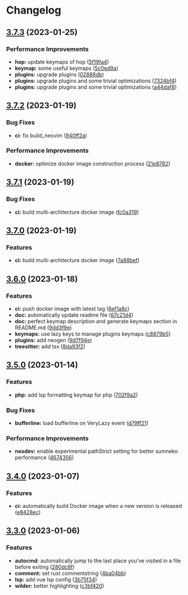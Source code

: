 # Changelog

## [3.7.3](https://github.com/liubang/nvimrc/compare/v3.7.2...v3.7.3) (2023-01-25)


### Performance Improvements

* **hop:** update keymaps of hop ([5f19fa4](https://github.com/liubang/nvimrc/commit/5f19fa413d3ffcc8e92a34657e1b025598871397))
* **keymap:** some useful keymaps ([5c0ed9a](https://github.com/liubang/nvimrc/commit/5c0ed9a22e2d34d441ba1852dbcf50016b44a1ab))
* **plugins:** upgrade plugins ([02886db](https://github.com/liubang/nvimrc/commit/02886db7e1ce89bbeb71e20d0368e87288c73180))
* **plugins:** upgrade plugins and some trivial optimizations ([7324bf4](https://github.com/liubang/nvimrc/commit/7324bf4e9f1b1beac7e9a9ee107906db925bf6a5))
* **plugins:** upgrade plugins and some trivial optimizations ([a44daf8](https://github.com/liubang/nvimrc/commit/a44daf84783fee2ca3d464c0c5ce4e060c983ba2))

## [3.7.2](https://github.com/liubang/nvimrc/compare/v3.7.1...v3.7.2) (2023-01-19)


### Bug Fixes

* **ci:** fix build_neovim ([940ff2a](https://github.com/liubang/nvimrc/commit/940ff2a03ed80a6d70337e61e5ab2410af24b45f))


### Performance Improvements

* **docker:** optimize docker image construction process ([21e8782](https://github.com/liubang/nvimrc/commit/21e878268e15a2df0ff336322b367dbcc1c801d8))

## [3.7.1](https://github.com/liubang/nvimrc/compare/v3.7.0...v3.7.1) (2023-01-19)


### Bug Fixes

* **ci:** build multi-architecture docker image ([fc0a319](https://github.com/liubang/nvimrc/commit/fc0a319713149482c62f56de43cbb6047c320248))

## [3.7.0](https://github.com/liubang/nvimrc/compare/v3.6.0...v3.7.0) (2023-01-19)


### Features

* **ci:** build multi-architecture docker image ([7a88bef](https://github.com/liubang/nvimrc/commit/7a88bef4f9cf6257789ca1a5fff13243c224742b))

## [3.6.0](https://github.com/liubang/nvimrc/compare/v3.5.0...v3.6.0) (2023-01-18)


### Features

* **ci:** push docker image with latest tag ([6ef1a8c](https://github.com/liubang/nvimrc/commit/6ef1a8c2184fbbe66da4d1c95197c804f0389cb3))
* **doc:** automatically update readme file ([67c21d4](https://github.com/liubang/nvimrc/commit/67c21d4ebe913842f9de79fd25796eedeeb7a601))
* **doc:** perfect keymap description and generate keymaps section in README.md ([9dd3f9e](https://github.com/liubang/nvimrc/commit/9dd3f9e741c6dd324d0431a568b4a11a31baa17b))
* **keymaps:** use lazy keys to manage plugins keymaps ([c8879b5](https://github.com/liubang/nvimrc/commit/c8879b553be799ebce4a797ec918e3fd5ed60253))
* **plugins:** add neogen ([9d7f94e](https://github.com/liubang/nvimrc/commit/9d7f94e9376ab8b9f2bb624e7bf16376242ae21f))
* **treesitter:** add tsx ([8da93f2](https://github.com/liubang/nvimrc/commit/8da93f2d932168a2fa6b563707084ff46e611524))

## [3.5.0](https://github.com/liubang/nvimrc/compare/v3.4.0...v3.5.0) (2023-01-14)


### Features

* **php:** add lsp formatting keymap for php ([702f9a2](https://github.com/liubang/nvimrc/commit/702f9a27911f57f6f2cac9d57b82654a54c5bb05))


### Bug Fixes

* **bufferline:** load bufferline on VeryLazy event ([d79ff21](https://github.com/liubang/nvimrc/commit/d79ff212f4f05d7c941d07c8f5a38528d12c1b25))


### Performance Improvements

* **neodev:** enable experimental pathStrict setting for better sumneko performance ([4674356](https://github.com/liubang/nvimrc/commit/467435650b3731d35a8572ec4588f1347fa20586))

## [3.4.0](https://github.com/liubang/nvimrc/compare/v3.3.0...v3.4.0) (2023-01-07)


### Features

* **ci:** automatically build Docker image when a new version is released ([e8428ec](https://github.com/liubang/nvimrc/commit/e8428ec7b4c6c8d6505ec0b9b3c9da9dcbcea5f4))

## [3.3.0](https://github.com/liubang/nvimrc/compare/3.2.0...v3.3.0) (2023-01-06)


### Features

* **autocmd:** automatically jump to the last place you’ve visited in a file before exiting ([280dc8f](https://github.com/liubang/nvimrc/commit/280dc8f75bd8d32a9510a05c724a744fc14f20d3))
* **comment:** set rust commentstring ([4ba04bb](https://github.com/liubang/nvimrc/commit/4ba04bbc09686a6c7e116d0eab077561a712df97))
* **lsp:** add vue lsp config ([3b75f34](https://github.com/liubang/nvimrc/commit/3b75f34de6ebf12cdb64ea192baec4f469740716))
* **wilder:** better highlighting ([c3bf420](https://github.com/liubang/nvimrc/commit/c3bf420d198b841cff47e062169fb62317e6840d))
